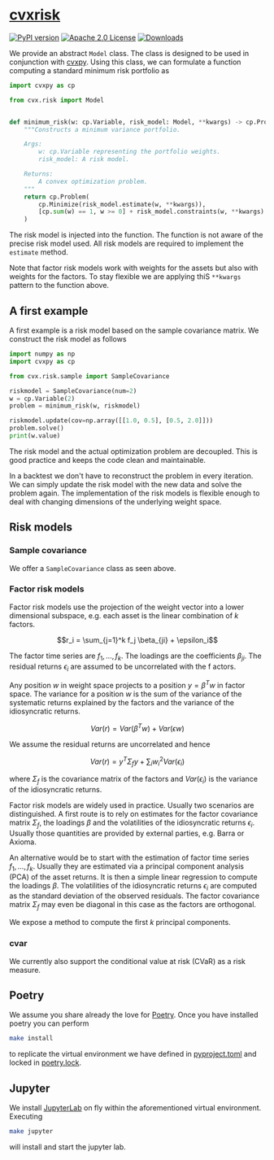 # [cvxrisk](http://www.cvxgrp.org/cvxrisk/book)

[![PyPI version](https://badge.fury.io/py/cvxrisk.svg)](https://badge.fury.io/py/cvxrisk)
[![Apache 2.0 License](https://img.shields.io/badge/License-APACHEv2-brightgreen.svg)](https://github.com/cvxgrp/simulator/blob/master/LICENSE)
[![Downloads](https://static.pepy.tech/personalized-badge/cvxrisk?period=month&units=international_system&left_color=black&right_color=orange&left_text=PyPI%20downloads%20per%20month)](https://pepy.tech/project/cvxrisk)

We provide an abstract `Model` class.
The class is designed to be used in conjunction with [cvxpy](https://github.com/cvxpy/cvxpy).
Using this class, we can formulate a function computing a standard minimum
risk portfolio as

```python
import cvxpy as cp

from cvx.risk import Model


def minimum_risk(w: cp.Variable, risk_model: Model, **kwargs) -> cp.Problem:
    """Constructs a minimum variance portfolio.

    Args:
        w: cp.Variable representing the portfolio weights.
        risk_model: A risk model.

    Returns:
        A convex optimization problem.
    """
    return cp.Problem(
        cp.Minimize(risk_model.estimate(w, **kwargs)),
        [cp.sum(w) == 1, w >= 0] + risk_model.constraints(w, **kwargs)
    )
```

The risk model is injected into the function.
The function is not aware of the precise risk model used.
All risk models are required to implement the `estimate` method.

Note that factor risk models work with weights for the assets but also with
weights for the factors.
To stay flexible we are applying thiS `**kwargs` pattern to the function above.

## A first example

A first example is a risk model based on the sample covariance matrix.
We construct the risk model as follows

```python
import numpy as np
import cvxpy as cp

from cvx.risk.sample import SampleCovariance

riskmodel = SampleCovariance(num=2)
w = cp.Variable(2)
problem = minimum_risk(w, riskmodel)

riskmodel.update(cov=np.array([[1.0, 0.5], [0.5, 2.0]]))
problem.solve()
print(w.value)
```

The risk model and the actual optimization problem are decoupled.
This is good practice and keeps the code clean and maintainable.

In a backtest we don't have to reconstruct the problem in every iteration.
We can simply update the risk model with the new data and solve the problem
again. The implementation of the risk models is flexible enough to deal with
changing dimensions of the underlying weight space.

## Risk models

### Sample covariance

We offer a `SampleCovariance` class as seen above.

### Factor risk models

Factor risk models use the projection of the weight vector into a lower
dimensional subspace, e.g. each asset is the linear combination of $k$ factors.

```math
r_i = \sum_{j=1}^k f_j \beta_{ji} + \epsilon_i
```

The factor time series are $f_1, \ldots, f_k$. The loadings are the coefficients
$\beta_{ji}$.
The residual returns $\epsilon_i$ are assumed to be uncorrelated with the f
actors.

Any position $w$ in weight space projects to a position $y = \beta^T w$ in
factor space. The variance for a position $w$ is the sum of the variance of the
systematic returns explained by the factors and the variance of the
idiosyncratic returns.

```math
Var(r) = Var(\beta^T w) + Var(\epsilon w)
```

We assume the residual returns are uncorrelated and hence

```math
Var(r) = y^T \Sigma_f y + \sum_i w_i^2 Var(\epsilon_i)
```

where $\Sigma_f$ is the covariance matrix of the factors and $Var(\epsilon_i)$
is the variance of the idiosyncratic returns.

Factor risk models are widely used in practice. Usually two scenarios are
distinguished. A first route is to rely on estimates for the factor covariance
matrix $\Sigma_f$, the loadings $\beta$ and the volatilities of the
idiosyncratic returns $\epsilon_i$. Usually those quantities are provided by
external parties, e.g. Barra or Axioma.

An alternative would be to start with the estimation of factor time series
$f_1, \ldots, f_k$.
Usually they are estimated via a principal component analysis (PCA) of the
asset returns.  It is then a simple linear regression to compute the loadings
$\beta$. The volatilities of the idiosyncratic returns $\epsilon_i$ are computed
as the standard deviation of the observed residuals.
The factor covariance matrix $\Sigma_f$ may even be diagonal in this case as the
factors are orthogonal.

We expose a method to compute the first $k$ principal components.

### cvar

We currently also support the conditional value at risk (CVaR) as a risk
measure.

## Poetry

We assume you share already the love for [Poetry](https://python-poetry.org).
Once you have installed poetry you can perform

```bash
make install
```

to replicate the virtual environment we have defined in [pyproject.toml](pyproject.toml)
and locked in [poetry.lock](poetry.lock).

## Jupyter

We install [JupyterLab](https://jupyter.org) on fly within the aforementioned
virtual environment. Executing

```bash
make jupyter
```

will install and start the jupyter lab.
